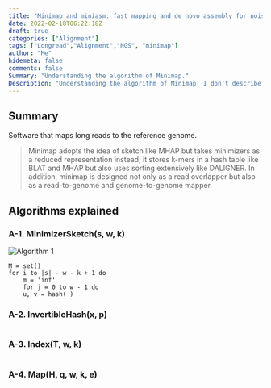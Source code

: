 ```yaml
---
title: "Minimap and miniasm: fast mapping and de novo assembly for noisy long sequences"
date: 2022-02-18T06:22:18Z
draft: true
categories: ["Alignment"]
tags: ["Longread","Alignment","NGS", "minimap"]
author: "Me"
hidemeta: false
comments: false
Summary: "Understanding the algorithm of Minimap."
Description: "Understanding the algorithm of Minimap. I don't describe the algorithm of Miniasm here."
---
```


## Summary
Software that maps long reads to the reference genome.
> Minimap adopts the
> idea of sketch like MHAP but takes minimizers as a reduced representation instead; it
> stores k-mers in a hash table like BLAT and MHAP but also uses
> sorting extensively like DALIGNER. In addition, minimap is designed
> not only as a read overlapper but also as a read-to-genome
> and genome-to-genome mapper.
## Algorithms explained 

### A-1. MinimizerSketch(s, w, k)
![Algorithm 1](/assets/data/minimap/A-1.JPG)
```
M = set()
for i to |s| - w - k + 1 do
    m = 'inf'
    for j = 0 to w - 1 do
    u, v = hash( )
```

### A-2. InvertibleHash(x, p)


```
```

### A-3. Index(T, w, k)

```
```

### A-4. Map(H, q, w, k, e)

```
```
